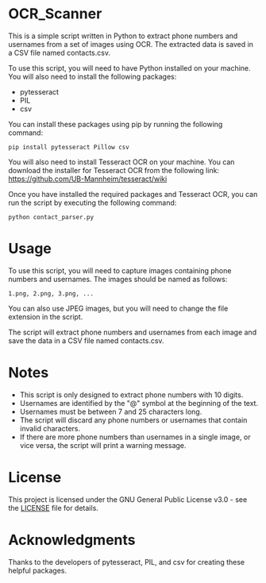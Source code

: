 # OCR_Scanner

This is a simple script written in Python to extract phone numbers and usernames from a set of images using OCR. The extracted data is saved in a CSV file named contacts.csv.

To use this script, you will need to have Python installed on your machine. You will also need to install the following packages:

* pytesseract
* PIL
* csv

You can install these packages using pip by running the following command:

`pip install pytesseract Pillow csv`

You will also need to install Tesseract OCR on your machine. You can download the installer for Tesseract OCR from the following link:
https://github.com/UB-Mannheim/tesseract/wiki

Once you have installed the required packages and Tesseract OCR, you can run the script by executing the following command:

`python contact_parser.py`

# Usage

To use this script, you will need to capture images containing phone numbers and usernames. The images should be named as follows:

`1.png, 2.png, 3.png, ...`

You can also use JPEG images, but you will need to change the file extension in the script.

The script will extract phone numbers and usernames from each image and save the data in a CSV file named contacts.csv.

# Notes

* This script is only designed to extract phone numbers with 10 digits.
* Usernames are identified by the "@" symbol at the beginning of the text.
* Usernames must be between 7 and 25 characters long.
* The script will discard any phone numbers or usernames that contain invalid characters.
* If there are more phone numbers than usernames in a single image, or vice versa, the script will print a warning message.

# License

This project is licensed under the GNU General Public License v3.0 - see the [<u>LICENSE</u>](https://github.com/nonskilledeveloper/OCR_Scanner/blob/main/LICENSE) file for details.

# Acknowledgments
Thanks to the developers of pytesseract, PIL, and csv for creating these helpful packages.
